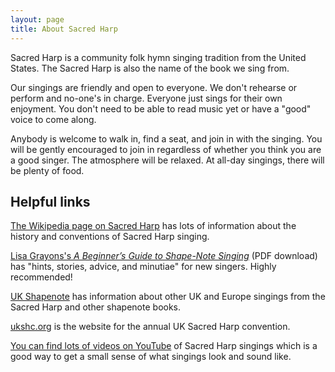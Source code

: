 ```yaml
---
layout: page
title: About Sacred Harp
---
```

Sacred Harp is a community folk hymn singing tradition from the United States. The Sacred Harp is also the name of the book we sing from.

Our singings are friendly and open to everyone. We don't rehearse or perform and no-one's in charge. Everyone just sings for their own enjoyment. You don't need to be able to read music yet or have a "good" voice to come along.

Anybody is welcome to walk in, find a seat, and join in with the singing. You will be gently encouraged to join in regardless of whether you think you are a good singer. The atmosphere will be relaxed. At all-day singings, there will be plenty of food.

## Helpful links

[The Wikipedia page on Sacred Harp](https://en.wikipedia.org/wiki/Sacred_Harp) has lots of information about the history and conventions of Sacred Harp singing.

[Lisa Grayons's _A Beginner’s Guide to Shape-Note Singing_](https://fasola.org/resources/Grayson_Beginners_Guide_2012.pdf) (PDF download) has "hints, stories, advice, and minutiae" for new singers. Highly recommended!

[UK Shapenote](http://www.ukshapenote.org.uk/index.htm) has information about other UK and Europe singings from the Sacred Harp and other shapenote books.

[ukshc.org](https://ukshc.org) is the website for the annual UK Sacred Harp convention.

[You can find lots of videos on YouTube](https://www.youtube.com/results?search_query=sacred+harp) of Sacred Harp singings which is a good way to get a small sense of what singings look and sound like.
